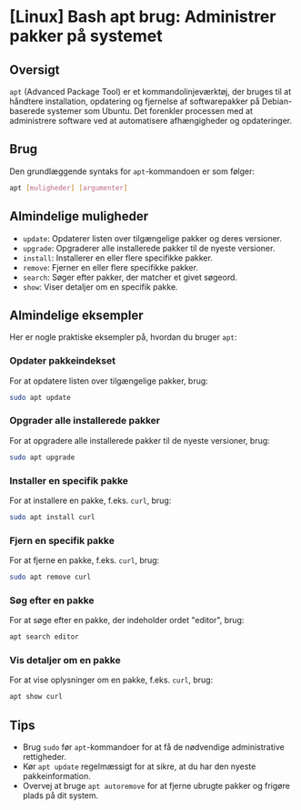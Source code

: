 # [Linux] Bash apt brug: Administrer pakker på systemet

## Oversigt
`apt` (Advanced Package Tool) er et kommandolinjeværktøj, der bruges til at håndtere installation, opdatering og fjernelse af softwarepakker på Debian-baserede systemer som Ubuntu. Det forenkler processen med at administrere software ved at automatisere afhængigheder og opdateringer.

## Brug
Den grundlæggende syntaks for `apt`-kommandoen er som følger:

```bash
apt [muligheder] [argumenter]
```

## Almindelige muligheder
- `update`: Opdaterer listen over tilgængelige pakker og deres versioner.
- `upgrade`: Opgraderer alle installerede pakker til de nyeste versioner.
- `install`: Installerer en eller flere specifikke pakker.
- `remove`: Fjerner en eller flere specifikke pakker.
- `search`: Søger efter pakker, der matcher et givet søgeord.
- `show`: Viser detaljer om en specifik pakke.

## Almindelige eksempler
Her er nogle praktiske eksempler på, hvordan du bruger `apt`:

### Opdater pakkeindekset
For at opdatere listen over tilgængelige pakker, brug:
```bash
sudo apt update
```

### Opgrader alle installerede pakker
For at opgradere alle installerede pakker til de nyeste versioner, brug:
```bash
sudo apt upgrade
```

### Installer en specifik pakke
For at installere en pakke, f.eks. `curl`, brug:
```bash
sudo apt install curl
```

### Fjern en specifik pakke
For at fjerne en pakke, f.eks. `curl`, brug:
```bash
sudo apt remove curl
```

### Søg efter en pakke
For at søge efter en pakke, der indeholder ordet "editor", brug:
```bash
apt search editor
```

### Vis detaljer om en pakke
For at vise oplysninger om en pakke, f.eks. `curl`, brug:
```bash
apt show curl
```

## Tips
- Brug `sudo` før `apt`-kommandoer for at få de nødvendige administrative rettigheder.
- Kør `apt update` regelmæssigt for at sikre, at du har den nyeste pakkeinformation.
- Overvej at bruge `apt autoremove` for at fjerne ubrugte pakker og frigøre plads på dit system.